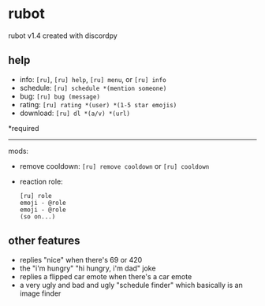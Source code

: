 # rubot

rubot v1.4 created with discordpy

## help

 - info: `[ru]`, `[ru] help`, `[ru] menu`, or `[ru] info`
 - schedule: `[ru] schedule *(mention someone)`
 - bug: `[ru] bug (message)`
 - rating: `[ru] rating *(user) *(1-5 star emojis)`
 - download: `[ru] dl *(a/v) *(url)`

*required

***

mods:

 - remove cooldown: `[ru] remove cooldown` or `[ru] cooldown`
 - reaction role:
 
       [ru] role
       emoji - @role
       emoji - @role
       (so on...)

## other features

 - replies "nice" when there's 69 or 420
 - the "i'm hungry" "hi hungry, i'm dad" joke
 - replies a flipped car emote when there's a car emote
 - a very ugly and bad and ugly "schedule finder" which basically is an image finder

